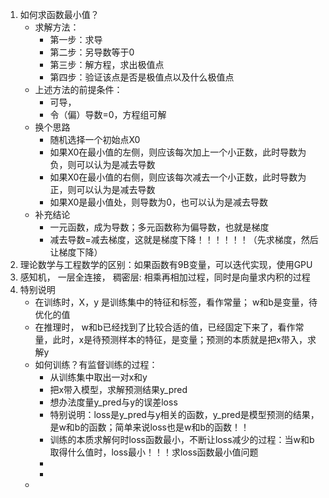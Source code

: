 1. 如何求函数最小值？
    - 求解方法：
      - 第一步：求导
      - 第二步：另导数等于0
      - 第三步：解方程，求出极值点
      - 第四步：验证该点是否是极值点以及什么极值点
    - 上述方法的前提条件：
      - 可导，
      - 令（偏）导数=0，方程组可解
    - 换个思路
      - 随机选择一个初始点X0
      - 如果X0在最小值的左侧，则应该每次加上一个小正数，此时导数为负，则可以认为是减去导数
      - 如果X0在最小值的右侧，则应该每次减去一个小正数，此时导数为正，则可以认为是减去导数
      - 如果X0是最小值处，则导数为0，也可以认为是减去导数
    - 补充结论
      - 一元函数，成为导数；多元函数称为偏导数，也就是梯度
      - 减去导数=减去梯度，这就是梯度下降！！！！！！（先求梯度，然后让梯度下降）
2. 理论数学与工程数学的区别：如果函数有9B变量，可以迭代实现，使用GPU
3.  感知机， 一层全连接， 稠密层: 相乘再相加过程，同时是向量求内积的过程
4. 特别说明
   - 在训练时，X，y 是训练集中的特征和标签，看作常量； w和b是变量，待优化的值
   - 在推理时， w和b已经找到了比较合适的值，已经固定下来了，看作常量，此时，x是待预测样本的特征，是变量；预测的本质就是把x带入，求解y
   - 如何训练？有监督训练的过程：
     - 从训练集中取出一对x和y
     - 把x带入模型，求解预测结果y_pred
     - 想办法度量y_pred与y的误差loss
     - 特别说明：loss是y_pred与y相关的函数，y_pred是模型预测的结果，是w和b的函数；简单来说loss也是w和b的函数！！
     - 训练的本质求解何时loss函数最小，不断让loss减少的过程：当w和b取得什么值时，loss最小！！！求loss函数最小值问题
     - 
     - 
   - 